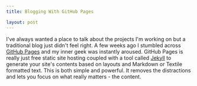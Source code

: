 ```yaml
---
title: Blogging With GitHub Pages

layout: post
---
```


I've always wanted a place to talk about the projects I'm working on but a traditional blog just didn't feel right. A few weeks ago I stumbled across [GitHub Pages][] and my inner geek was instantly aroused. GitHub Pages is really just free static site hosting coupled with a tool called [Jekyll][] to generate your site's contents based on layouts and Markdown or Textile formatted text. This is both simple and powerful. It removes the distractions and lets you focus on what really matters - the content.

[github pages]: http://github.com/blog/272-github-pages
[jekyll]: http://github.com/mojombo/jekyll/tree/master
